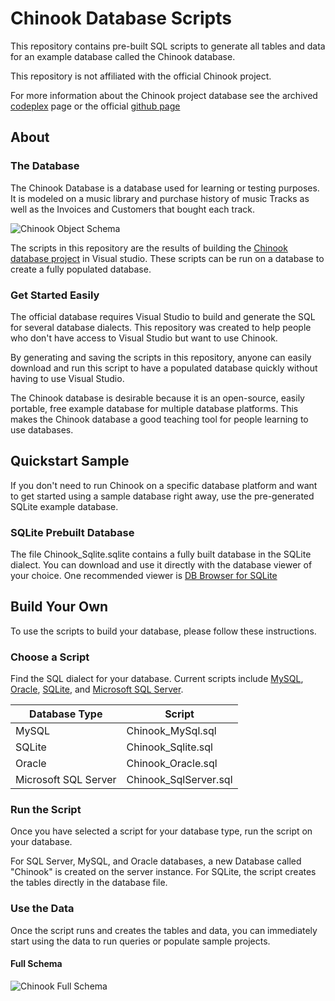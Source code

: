 
# Chinook Database Scripts
This repository contains pre-built SQL scripts to generate all tables and data for an example database called the Chinook database.  

This repository is not affiliated with the official Chinook project.  

For more information about the Chinook project database see the archived [codeplex](https://archive.codeplex.com/?p=chinookdatabase) page or the official [github page](https://github.com/lerocha/chinook-database)

## About
### The Database
The Chinook Database is a database used for learning or testing purposes.  It is modeled on a music library and purchase history of music Tracks as well as the Invoices and Customers that bought each track.

![Chinook Object Schema](https://i.imgur.com/dQVcUUg.jpg)

The scripts in this repository are the results of building the [Chinook database project](https://github.com/lerocha/chinook-database) in Visual studio.  These scripts can be run on a database to create a fully populated database.

### Get Started Easily
The official database requires Visual Studio to build and generate the SQL for several database dialects.  This repository was created to help people who don't have access to Visual Studio but want to use Chinook.  

By generating and saving the scripts in this repository, anyone can easily download and run this script to have a populated database quickly without having to use Visual Studio.  

The Chinook database is desirable because it is an open-source, easily portable, free example database for multiple database platforms.  This makes the Chinook database a good teaching tool for people learning to use databases.  

## Quickstart Sample
If you don't need to run Chinook on a specific database platform and want to get started using a sample database right away, use the pre-generated SQLite example database.  

### SQLite Prebuilt Database
The file Chinook_Sqlite.sqlite contains a fully built database in the SQLite dialect.  You can download and use it directly with the database viewer of your choice.  One recommended viewer is [DB Browser for SQLite](https://sqlitebrowser.org/)

## Build Your Own
To use the scripts to build your database, please follow these instructions.

### Choose a Script
Find the SQL dialect for your database.  Current scripts include [MySQL](https://www.mysql.com/), [Oracle](https://www.oracle.com/database/), [SQLite](https://www.sqlite.org/index.html), and [Microsoft SQL Server](https://www.microsoft.com/en-us/sql-server/sql-server-editions-express).  

|Database Type|Script|
|--|--|
|MySQL  | Chinook_MySql.sql |
|SQLite  | Chinook_Sqlite.sql |
|Oracle| Chinook_Oracle.sql |
|Microsoft SQL Server| Chinook_SqlServer.sql |

### Run the Script
Once you have selected a script for your database type, run the script on your database.  

For SQL Server, MySQL, and Oracle databases, a new Database called "Chinook" is created on the server instance.  For SQLite, the script creates the tables directly in the database file.  

### Use the Data
Once the script runs and creates the tables and data, you can immediately start using the data to run queries or populate sample projects.

#### Full Schema
![Chinook Full Schema](https://i.imgur.com/ByyOEpk.jpg)
